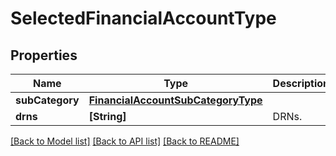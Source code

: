 # SelectedFinancialAccountType

## Properties
Name | Type | Description | Notes
------------ | ------------- | ------------- | -------------
**subCategory** | [**FinancialAccountSubCategoryType**](FinancialAccountSubCategoryType.md) |  | 
**drns** | **[String]** | DRNs. | 

[[Back to Model list]](../README.md#documentation-for-models) [[Back to API list]](../README.md#documentation-for-api-endpoints) [[Back to README]](../README.md)


